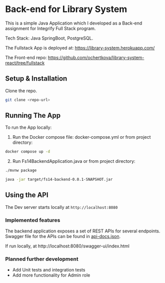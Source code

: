 # Back-end for Library System

This is a simple Java Application which I developed as a Back-end assignment for Integrify Full Stack program.

Tech Stack: Java SpringBoot, PostgreSQL.

The Fullstack App is deployed at:
https://library-system.herokuapp.com/

The Front-end repo:
https://github.com/ochertkova/library-system-react/tree/fullstack



## Setup & Installation

Clone the repo.

```bash
git clone <repo-url>
```
## Running The App

To run the App locally:

1. Run the Docker compose file: docker-compose.yml
or from project directory:
```bash
docker compose up -d
```
2. Run Fs14BackendApplication.java 
or from project directory:
```bash
./mvnw package
```
```bash
java -jar target/fs14-backend-0.0.1-SNAPSHOT.jar
```
## Using the API

The Dev server starts locally at `http://localhost:8080`


### Implemented features

The backend application exposes a set of REST APIs for several endpoints.
Swagger file for the APIs can be found in [api-docs.json](api-docs.json).

If run locally, at http://localhost:8080/swagger-ui/index.html

### Planned further development

- Add Unit tests and integration tests
- Add more functionality for Admin role
